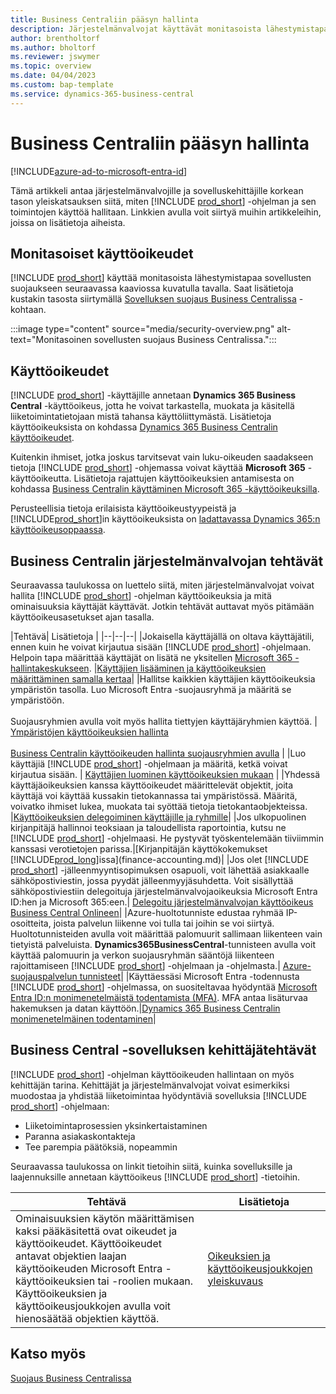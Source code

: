 ```yaml
---
title: Business Centraliin pääsyn hallinta
description: Järjestelmänvalvojat käyttävät monitasoista lähestymistapaa Business Centralin ja sen ominaisuuksien käytön valvontaan.
author: brentholtorf
ms.author: bholtorf
ms.reviewer: jswymer
ms.topic: overview
ms.date: 04/04/2023
ms.custom: bap-template
ms.service: dynamics-365-business-central
---
```


# Business Centraliin pääsyn hallinta

[!INCLUDE[azure-ad-to-microsoft-entra-id](~/../shared-content/shared/azure-ad-to-microsoft-entra-id.md)]

Tämä artikkeli antaa järjestelmänvalvojille ja sovelluskehittäjille korkean tason yleiskatsauksen siitä, miten [!INCLUDE [prod_short](includes/prod_short.md)] -ohjelman ja sen toimintojen käyttöä hallitaan. Linkkien avulla voit siirtyä muihin artikkeleihin, joissa on lisätietoja aiheista.

## Monitasoiset käyttöoikeudet

[!INCLUDE [prod_short](includes/prod_short.md)] käyttää monitasoista lähestymistapaa sovellusten suojaukseen seuraavassa kaaviossa kuvatulla tavalla. Saat lisätietoja kustakin tasosta siirtymällä [Sovelluksen suojaus Business Centralissa](/dynamics365/business-central/dev-itpro/security/security-application) -kohtaan.

:::image type="content" source="media/security-overview.png" alt-text="Monitasoinen sovellusten suojaus Business Centralissa.":::

## Käyttöoikeudet

[!INCLUDE [prod_short](includes/prod_short.md)] -käyttäjille annetaan **Dynamics 365 Business Central** -käyttöoikeus, jotta he voivat tarkastella, muokata ja käsitellä liiketoimintatietojaan mistä tahansa käyttöliittymästä. Lisätietoja käyttöoikeuksista on kohdassa [Dynamics 365 Business Centralin käyttöoikeudet](/dynamics365/business-central/dev-itpro/deployment/licensing).

Kuitenkin ihmiset, jotka joskus tarvitsevat vain luku-oikeuden saadakseen tietoja [!INCLUDE [prod_short](includes/prod_short.md)] -ohjemassa voivat käyttää **Microsoft 365** -käyttöoikeutta. Lisätietoja rajattujen käyttöoikeuksien antamisesta on kohdassa [Business Centralin käyttäminen Microsoft 365 -käyttöoikeuksilla](admin-access-with-m365-license.md).

Perusteellisia tietoja erilaisista käyttöoikeustyypeistä ja [!INCLUDE[prod_short](includes/prod_short.md)]in käyttöoikeuksista on [ladattavassa Dynamics 365:n käyttöoikeusoppaassa](https://go.microsoft.com/fwlink/?LinkId=866544).

## Business Centralin järjestelmänvalvojan tehtävät

Seuraavassa taulukossa on luettelo siitä, miten järjestelmänvalvojat voivat hallita [!INCLUDE [prod_short](includes/prod_short.md)] -ohjelman käyttöoikeuksia ja mitä ominaisuuksia käyttäjät käyttävät. Jotkin tehtävät auttavat myös pitämään käyttöoikeusasetukset ajan tasalla.

|Tehtävä| Lisätietoja |
|--|--|--|
|Jokaisella käyttäjällä on oltava käyttäjätili, ennen kuin he voivat kirjautua sisään [!INCLUDE [prod_short](includes/prod_short.md)] -ohjelmaan. Helpoin tapa määrittää käyttäjät on lisätä ne yksitellen [Microsoft 365 -hallintakeskukseen](https://go.microsoft.com/fwlink/p/?linkid=2024339). |[Käyttäjien lisääminen ja käyttöoikeuksien määrittäminen samalla kertaa](/microsoft-365/admin/add-users/add-users)|
|Hallitse kaikkien käyttäjien käyttöoikeuksia ympäristön tasolla. Luo Microsoft Entra -suojausryhmä ja määritä se ympäristöön.<br><br> Suojausryhmien avulla voit myös hallita tiettyjen käyttäjäryhmien käyttöä. | [Ympäristöjen käyttöoikeuksien hallinta](/dynamics365/business-central/dev-itpro/administration/tenant-admin-center-manage-access)<br><br>[Business Centralin käyttöoikeuden hallinta suojausryhmien avulla](ui-security-groups.md) |
|Luo käyttäjiä [!INCLUDE [prod_short](includes/prod_short.md)] -ohjelmaan ja määritä, ketkä voivat kirjautua sisään. | [Käyttäjien luominen käyttöoikeuksien mukaan](ui-how-users-permissions.md) |
|Yhdessä käyttäjäoikeuksien kanssa käyttöoikeudet määrittelevät objektit, joita käyttäjä voi käyttää kussakin tietokannassa tai ympäristössä. Määritä, voivatko ihmiset lukea, muokata tai syöttää tietoja tietokantaobjekteissa. |[Käyttöoikeuksien delegoiminen käyttäjille ja ryhmille](ui-define-granular-permissions.md)|
|Jos ulkopuolinen kirjanpitäjä hallinnoi teoksiaan ja taloudellista raportointia, kutsu ne [!INCLUDE [prod_short](includes/prod_short.md)] -ohjelmaasi. He pystyvät työskentelemään tiiviimmin kanssasi verotietojen parissa.|[Kirjanpitäjän käyttökokemukset [!INCLUDE[prod_long](includes/prod_long.md)]issa](finance-accounting.md)|
|Jos olet [!INCLUDE [prod_short](includes/prod_short.md)] -jälleenmyyntisopimuksen osapuoli, voit lähettää asiakkaalle sähköpostiviestin, jossa pyydät jälleenmyyjäsuhdetta. Voit sisällyttää sähköpostiviestiin delegoituja järjestelmänvalvojaoikeuksia Microsoft Entra ID:hen ja Microsoft 365:een.| [Delegoitu järjestelmänvalvojan käyttöoikeus Business Central Onlineen](/dynamics365/business-central/dev-itpro/administration/delegated-admin)|
|Azure-huoltotunniste edustaa ryhmää IP-osoitteita, joista palvelun liikenne voi tulla tai joihin se voi siirtyä. Huoltotunnisteiden avulla voit määrittää palomuurit sallimaan liikenteen vain tietyistä palveluista. **Dynamics365BusinessCentral**-tunnisteen avulla voit käyttää palomuurin ja verkon suojausryhmän sääntöjä liikenteen rajoittamiseen [!INCLUDE [prod_short](includes/prod_short.md)] -ohjelmaan ja -ohjelmasta.| [Azure-suojauspalvelun tunnisteet](/dynamics365/business-central/dev-itpro/security/security-service-tags)|
|Käyttäessäsi Microsoft Entra -todennusta [!INCLUDE [prod_short](includes/prod_short.md)] -ohjelmassa, on suositeltavaa hyödyntää [Microsoft Entra ID:n monimenetelmäistä todentamista (MFA)](/azure/active-directory/authentication/concept-mfa-howitworks). MFA antaa lisäturvaa hakemuksen ja datan käyttöön.|[Dynamics 365 Business Centralin monimenetelmäinen todentaminen](/dynamics365/business-central/dev-itpro/security/multifactor-authentication)|

## Business Central -sovelluksen kehittäjätehtävät

[!INCLUDE [prod_short](includes/prod_short.md)] -ohjelman käyttöoikeuden hallintaan on myös kehittäjän tarina. Kehittäjät ja järjestelmänvalvojat voivat esimerkiksi muodostaa ja yhdistää liiketoimintaa hyödyntäviä sovelluksia [!INCLUDE [prod_short](includes/prod_short.md)] -ohjelmaan:  

* Liiketoimintaprosessien yksinkertaistaminen
* Paranna asiakaskontakteja
* Tee parempia päätöksiä, nopeammin

Seuraavassa taulukossa on linkit tietoihin siitä, kuinka sovelluksille ja laajennuksille annetaan käyttöoikeus [!INCLUDE [prod_short](includes/prod_short.md)] -tietoihin.

| Tehtävä | Lisätietoja |
|--|--|
|Ominaisuuksien käytön määrittämisen kaksi pääkäsitettä ovat oikeudet ja käyttöoikeudet. Käyttöoikeudet antavat objektien laajan käyttöoikeuden Microsoft Entra -käyttöoikeuksien tai -roolien mukaan. Käyttöoikeuksien ja käyttöoikeusjoukkojen avulla voit hienosäätää objektien käyttöä. |[Oikeuksien ja käyttöoikeusjoukkojen yleiskuvaus](/dynamics365/business-central/dev-itpro/developer/devenv-entitlements-and-permissionsets-overview)|

## Katso myös

[Suojaus Business Centralissa](/dynamics365/business-central/dev-itpro/security/security-and-protection)
